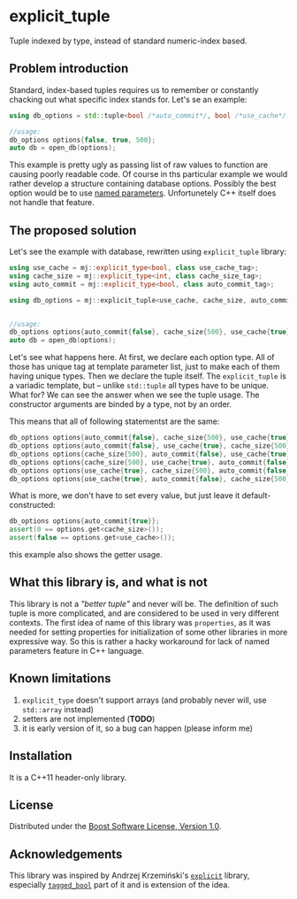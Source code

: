 # explicit_tuple

Tuple indexed by type, instead of standard numeric-index based.

## Problem introduction

Standard, index-based tuples requires us to remember or constantly chacking out what specific index stands for. Let's se an example:

```c++
using db_options = std::tuple<bool /*auto_commit*/, bool /*use_cache*/, int /*cache_size*/>;

//usage:
db_options options{false, true, 500};
auto db = open_db(options);
```

This example is pretty ugly as passing list of raw values to function are causing poorly readable code.
Of course in ths particular example we would rather develop a structure containing database options.
Possibly the best option would be to use [named parameters](https://en.wikipedia.org/wiki/Named_parameter). Unfortunetely C++ itself does not handle that feature.

## The proposed solution

Let's see the example with database, rewritten using `explicit_tuple` library:

```c++
using use_cache = mj::explicit_type<bool, class use_cache_tag>;
using cache_size = mj::explicit_type<int, class cache_size_tag>;
using auto_commit = mj::explicit_type<bool, class auto_commit_tag>;

using db_options = mj::explicit_tuple<use_cache, cache_size, auto_commit>;


//usage:
db_options options{auto_commit{false}, cache_size{500}, use_cache{true}};
auto db = open_db(options);
```

Let's see what happens here.
At first, we declare each option type.
All of those has unique tag at template parameter list, just to make each of them having unique types.
Then we declare the tuple itself. The `explicit_tuple` is a variadic template, but – unlike `std::tuple` all types have to be unique.
What for? We can see the answer when we see the tuple usage. The constructor arguments are binded by a type, not by an order.

This means that all of following statementst are the same:

```c++
db_options options{auto_commit{false}, cache_size{500}, use_cache{true}};
db_options options{auto_commit{false}, use_cache{true}, cache_size{500}};
db_options options{cache_size{500}, auto_commit{false}, use_cache{true}};
db_options options{cache_size{500}, use_cache{true}, auto_commit{false}};
db_options options{use_cache{true}, cache_size{500}, auto_commit{false}};
db_options options{use_cache{true}, auto_commit{false}, cache_size{500}};
```

What is more, we don't have to set every value, but just leave it default-constructed:

```c++
db_options options{auto_commit{true}};
assert(0 == options.get<cache_size>());
assert(false == options.get<use_cache>());
```

this example also shows the getter usage.

## What this library is, and what is not
This library is not a *"better tuple"* and never will be.
The definition of such tuple is more complicated, and are considered to be used in very different contexts.
The first idea of name of this library was `properties`,
as it was needed for setting properties for initialization of some other libraries in more expressive way.
So this is rather a hacky workaround for lack of named parameters feature in C++ language.

## Known limitations
1. `explicit_type` doesn't support arrays (and probably never will, use `std::array` instead)
2. setters are not implemented (**TODO**)
3. it is early version of it, so a bug can happen (please inform me)

## Installation
It is a C++11 header-only library.

## License
Distributed under the [Boost Software License, Version 1.0](http://www.boost.org/LICENSE_1_0.txt).

## Acknowledgements
This library was inspired by Andrzej Krzemiński's [`explicit`](http://www.boost.org/LICENSE_1_0.txt) library, especially [`tagged_bool`](https://github.com/akrzemi1/explicit#tool-tagged_bool) part of it and is extension of the idea.